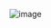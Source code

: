 ![image](https://github.com/Ahmedtayel22/Digital-IC-Design/assets/105231666/dc8824ff-e451-44f2-a91e-90f45c2c49ac)
